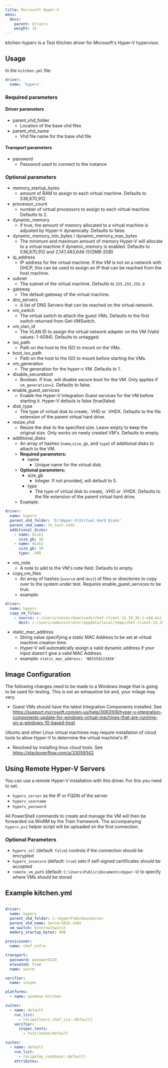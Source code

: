 ```yaml
---
title: Microsoft Hyper-V
menu:
  docs:
    parent: drivers
    weight: 15
---
```


kitchen-hyperv is a Test Kitchen *driver* for Microsoft's Hyper-V hypervisor.

## Usage

In the `kitchen.yml` file:

```yaml
driver:
  name: 'hyperv'
```

### Required parameters

#### Driver parameters

* parent_vhd_folder
  * Location of the base vhd files
* parent_vhd_name
  * Vhd file name for the base vhd file

#### Transport parameters

* password
  * Password used to connect to the instance

### Optional parameters

* memory_startup_bytes
  * amount of RAM to assign to each virtual machine.  Defaults to 536,870,912.
* processor_count
  * number of virtual processors to assign to each virtual machine. Defaults to 2.
* dynamic_memory
  * if true, the amount of memory allocated to a virtual machine is adjusted by Hyper-V dynamically. Defaults to false.
* dynamic_memory_min_bytes / dynamic_memory_max_bytes
  * The minimum and maximum amount of memory Hyper-V will allocate to a virtual machine if dynamic_memory is enabled. Defaults to 536,870,912 and 2,147,483,648 (512MB-2GB)
* ip_address
  * IP address for the virtual machine.  If the VM is not on a network with DHCP, this can be used to assign an IP that can be reached from the host machine.
* subnet
  * The subnet of the virtual machine. Defaults to `255.255.255.0`
* gateway
  * The default gateway of the virtual machine.
* dns_servers
  * A list of DNS Servers that can be reached on the virtual network.
* vm_switch
  * The virtual switch to attach the guest VMs.  Defaults to the first switch returned from Get-VMSwitch.
* vm_vlan_id
  * The VLAN ID to assign the virtual network adapter on the VM (Valid values: 1-4094).  Defaults to untagged.
* iso_path
  * Path on the host to the ISO to mount on the VMs.
* boot_iso_path
  * Path on the host to the ISO to mount before starting the VMs.
* vm_generation
  * The generation for the hyper-v VM.  Defaults to 1.
* disable_secureboot
  * Boolean.  If true, will disable secure boot for the VM.  Only applies if `vm_generation=2`.  Defaults to false.
* enable_guest_services
  * Enable the Hyper-V Integration Guest services for the VM before starting it. Hyper-V defauls is false (true|false)
* disk_type
  * The type of virtual disk to create, .VHD or .VHDX.  Defaults to the file extension of the parent virtual hard drive.
* resize_vhd
  * Resize the disk to the specified size. Leave empty to keep the original size. Only works on newly created VM's. Defaults to empty.
* additional_disks
  * An array of hashes (`name`,`size_gb`, and `type`) of additional disks to attach to the VM.
  * **Required parameters:**
    * name
      * Unique name for the virtual disk.
  * **Optional parameters:**
    * size_gb
      * Integer. If not provided, will default to 5.
    * type
      * The type of virtual disk to create, .VHD or .VHDX.  Defaults to the file extension of the parent virtual hard drive.
  * Example:

```yaml
driver:
  name: hyperv
  parent_vhd_folder: 'D:\Hyper-V\Virtual Hard Disks'
  parent_vhd_name: tk_test.vhdx
  additional_disks:
    - name: disk1
      size_gb: 10
    - name: disk2
      size_gb: 50
      type: .VHD
```

* vm_note
  * A note to add to the VM's note field. Defaults to empty.
* copy_vm_files
  * An array of hashes (`source` and `dest`) of files or directories to copy over to the system under test. Requires enable_guest_services to be true.
  * example:

```yaml
driver:
  name: hyperv
  copy_vm_files:
    - source: c:/users/steven/downloads/chef-client-12.19.36-1-x64.msi
      dest: c:/users/administrator/appdata/local/temp/chef-client-12.19.36-1-x64.msi
```

* static_mac_address
  * String value specifying a static MAC Address to be set at virtual machine creation time.
  * Hyper-V will automatically assign a valid dynamic address if your input doesn't give a valid MAC Address.
  * example: `static_mac_address: '00155d123456'`

## Image Configuration

 The following changes need to be made to a Windows image that is going to be used for testing.  This is not an exhaustive list and, your milage may vary.

* Guest VMs should have the latest Integration Components installed.  See <https://support.microsoft.com/en-us/help/3063109/hyper-v-integration-components-update-for-windows-virtual-machines-that-are-running-on-a-windows-10-based-host>

 Ubuntu and other Linux virtual machines may require installation of cloud tools to allow Hyper-V to determine the virtual machine's IP.

* Resolved by installing linux cloud tools. See <https://stackoverflow.com/a/33059342>

## Using Remote Hyper-V Servers

You can use a remote Hyper-V installation with this driver. For this you need to set:

* `hyperv_server` as the IP or FQDN of the server
* `hyperv_username`
* `hyperv_password`

All PowerShell commands to create and manage the VM will then be forwarded via WinRM by the Train framework. The accompanying `hyperv.ps1` helper script will be uploaded on the first connection.

### Optional Parameters

* `hyperv_ssl` (default: `false`) controls if the connection should be encrypted
* `hyperv_insecure` (default: `true`) sets if self-signed certificates should be accepted
* `remote_vm_path` (default: `C:\Users\Public\Documents\Hyper-V`) to specify where VMs should be stored

## Example **kitchen.yml**

```yaml
---
driver:
  name: hyperv
  parent_vhd_folder: C:\HyperV\WindowsServer
  parent_vhd_name: Server2016.vhdx
  vm_switch: ExternalSwitch
  memory_startup_bytes: 4GB

provisioner:
  name: chef_infra

transport:
  password: password123
  elevated: true
  name: winrm

verifier:
  name: inspec

platforms:
  - name: windows-kitchen

suites:
  - name: default
    run_list:
      - recipe[learn_chef_iis::default]
    verifier:
      inspec_tests:
        - test/smoke/default

suites:
  - name: default
    run_list:
      - recipe[my_cookbook::default]
    attributes:
```
